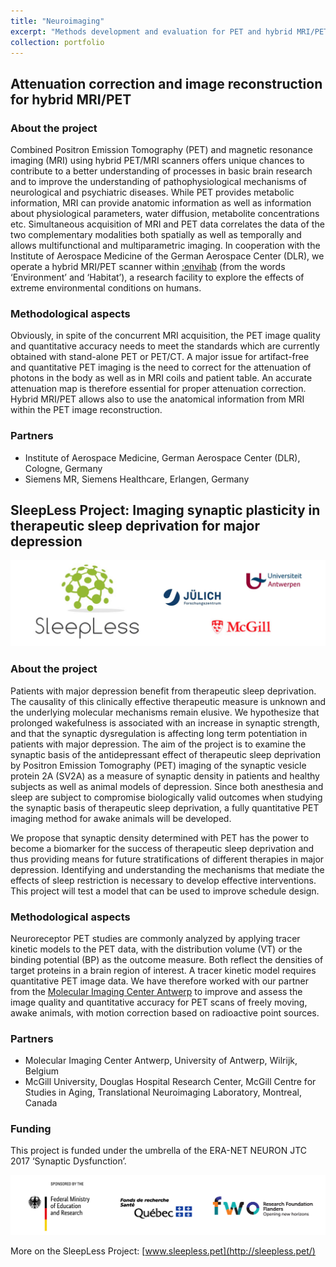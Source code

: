 ```yaml
---
title: "Neuroimaging"
excerpt: "Methods development and evaluation for PET and hybrid MRI/PET<br/><br/><img src='/images/mMR_DLR.jpg' height='100'>" 
collection: portfolio
---
```


## Attenuation correction and image reconstruction for hybrid MRI/PET

### About the project
Combined Positron Emission Tomography (PET) and magnetic resonance imaging (MRI) using hybrid PET/MRI scanners offers unique chances to contribute to a better understanding of processes in basic brain research and to improve the understanding of pathophysiological mechanisms of neurological and psychiatric diseases. While PET provides metabolic information, MRI can provide anatomic information as well as information about physiological parameters, water diffusion, metabolite concentrations etc. Simultaneous acquisition of MRI and PET data correlates the data of the two complementary modalities both spatially as well as temporally and allows multifunctional and multiparametric imaging. 
In cooperation with the Institute of Aerospace Medicine of the German Aerospace Center (DLR), we operate a hybrid MRI/PET scanner within [:envihab](https://www.dlr.de/envihab/en/desktopdefault.aspx/) (from the words ‘Environment’ and ‘Habitat’), a research facility to explore the effects of extreme environmental conditions on humans.

### Methodological aspects
Obviously, in spite of the concurrent MRI acquisition, the PET image quality and quantitative accuracy needs to meet the standards which are currently obtained with stand-alone PET or PET/CT. A major issue for artifact-free and quantitative PET imaging is the need to correct for the attenuation of photons in the body as well as in MRI coils and patient table. An accurate attenuation map is therefore essential for proper attenuation correction. 
Hybrid MRI/PET allows also to use the anatomical information from MRI within the PET image reconstruction. 

### Partners
* Institute of Aerospace Medicine, German Aerospace Center (DLR), Cologne, Germany
* Siemens MR, Siemens Healthcare, Erlangen, Germany


## SleepLess Project: Imaging synaptic plasticity in therapeutic sleep deprivation for major depression

![SleepLess Partners](/images/SleepLess-Header_Logos.jpg)

### About the project
Patients with major depression benefit from therapeutic sleep deprivation. The causality of this clinically effective therapeutic measure is unknown and the underlying molecular mechanisms remain elusive. We hypothesize that prolonged wakefulness is associated with an increase in synaptic strength, and that the synaptic dysregulation is affecting long term potentiation in patients with major depression. The aim of the project is to examine the synaptic basis of the antidepressant effect of therapeutic sleep deprivation by Positron Emission Tomography (PET) imaging of the synaptic vesicle protein 2A (SV2A) as a measure of synaptic density in patients and healthy subjects as well as animal models of depression. Since both anesthesia and sleep are subject to compromise biologically valid outcomes when studying the synaptic basis of therapeutic sleep deprivation, a fully quantitative PET imaging method for awake animals will be developed.

We propose that synaptic density determined with PET has the power to become a biomarker for the success of therapeutic sleep deprivation and thus providing means for future stratifications of different therapies in major depression. Identifying and understanding the mechanisms that mediate the effects of sleep restriction is necessary to develop effective interventions. This project will test a model that can be used to improve schedule design.

### Methodological aspects
Neuroreceptor PET studies are commonly analyzed by applying tracer kinetic models to the PET data, with the distribution volume (VT) or the binding potential (BP) as the outcome measure. Both reflect the densities of target proteins in a brain region of interest. A tracer kinetic model requires quantitative PET image data. We have therefore worked with our partner from the [ Molecular Imaging Center Antwerp](https://www.uantwerpen.be/en/research-groups/mica/) to improve and assess the image quality and quantitative accuracy for PET scans of freely moving, awake animals, with motion correction based on radioactive point sources.

### Partners
* Molecular Imaging Center Antwerp, University of Antwerp, Wilrijk, Belgium
* McGill University, Douglas Hospital Research Center, McGill Centre for Studies in Aging, Translational Neuroimaging Laboratory, Montreal, Canada

### Funding
This project is funded under the umbrella of the ERA-NET NEURON JTC 2017 ‘Synaptic Dysfunction’. 

![SleepLess Partners BMBF FRQS FWO](/images/SleepLess_partners.png)

More on the SleepLess Project: [www.sleepless.pet](http://sleepless.pet/)